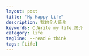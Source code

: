 ```yaml
---
layout: post
title: "My Happy Life"
description: 我的个人简介
keywords: C,Write my life,简介
category: life
tagline: --read & think
tags: [Life]
---
```



<script src="https://gist.github.com/Jing0/11403586.js"></script>
